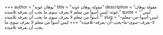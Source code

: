 +++
author = "يوهان غوته"
title = "مقولة يوهان غوته"
description = "مقولة يوهان غوته: ليس أسوأ من معلم لا يعرف سوى ما يجب أن يعرفه تلاميذه."
quote = '''ليس أسوأ من معلم لا يعرف سوى ما يجب أن يعرفه تلاميذه.''' 
slug = "ليس-أسوأ-من-معلم-لا-يعرف-سوى-ما-يجب-أن-يعرفه-تلاميذه"
+++
ليس أسوأ من معلم لا يعرف سوى ما يجب أن يعرفه تلاميذه.
